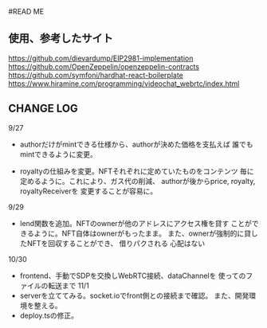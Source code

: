 #READ ME

## 使用、参考したサイト

https://github.com/dievardump/EIP2981-implementation
https://github.com/OpenZeppelin/openzeppelin-contracts
https://github.com/symfoni/hardhat-react-boilerplate
https://www.hiramine.com/programming/videochat_webrtc/index.html

## CHANGE LOG

9/27 
* authorだけがmintできる仕様から、authorが決めた価格を支払えば
  誰でもmintできるように変更。
  
* royaltyの仕組みを変更。NFTそれぞれに定めていたものをコンテンツ
  毎に定めるように。これにより、ガス代の削減、
  authorが後からprice, royalty, royaltyReceiverを
  変更することが容易に。
  
9/29
* lend関数を追加。NFTのownerが他のアドレスにアクセス権を貸す
  ことができるように。NFT自体はownerがもったまま。
  また、ownerが強制的に貸したNFTを回収することができ、
  借りパクされる 心配はない
  
10/30 
  * frontend、手動でSDPを交換しWebRTC接続、dataChannelを
    使ってのファイルの転送まで
11/1
  * serverを立ててみる。socket.ioでfront側との接続まで確認。
    また、開発環境を整える。
  * deploy.tsの修正。